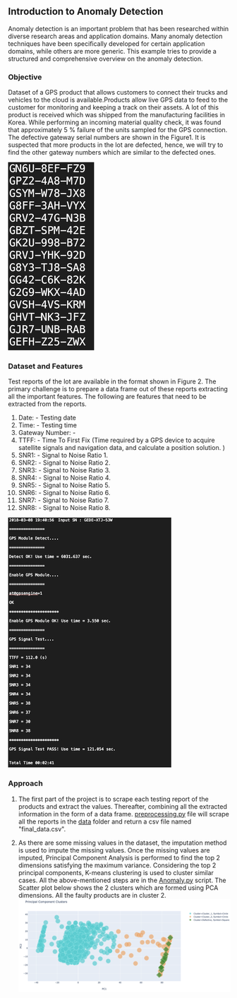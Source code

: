 ## Introduction to Anomaly Detection

Anomaly detection is an important problem that has been researched within diverse research areas
and application domains. Many anomaly detection techniques have been specifically developed
for certain application domains, while others are more generic. This example tries to provide a
structured and comprehensive overview on the anomaly detection.

### Objective

Dataset of a GPS product that allows customers to connect their trucks and vehicles to the cloud is available.Products allow live GPS data to feed to the customer for monitoring and keeping a track on their assets.  A lot of this product is received which was shipped from the manufacturing facilities in Korea.
While performing an incoming material quality check, it was found that approximately 5 % failure of the units sampled for the GPS connection. The defective gateway serial numbers are shown in the Figure1. It is suspected that more products in the lot are defected, hence, we will try to find the other gateway numbers which are similar to the defected ones.

![Figure 1](images/Figure1.png)


### Dataset and Features

Test reports of the lot are available in the format shown in Figure 2. The primary challenge is to prepare a data frame out of these reports extracting all the important features.
The following are features that need to be extracted from the reports.

1. Date: - Testing date
2. Time: - Testing time
3. Gateway Number: -
4. TTFF: - Time To First Fix (Time required by a GPS device to acquire satellite signals and navigation data, and calculate a position solution. )
5. SNR1: - Signal to Noise Ratio 1.
6. SNR2: - Signal to Noise Ratio 2.
7. SNR3: - Signal to Noise Ratio 3.
8. SNR4: - Signal to Noise Ratio 4.
9. SNR5: - Signal to Noise Ratio 5.
10. SNR6: - Signal to Noise Ratio 6.
11. SNR7: - Signal to Noise Ratio 7.
12. SNR8: - Signal to Noise Ratio 8.

![Figure 2](images/Figure2.png)
### Approach
1) The first part of the project is to scrape each testing report of the products and extract the values. Thereafter, combining all the extracted information in the form of a data frame. [preprocessing.py](https://github.com/shirishpandagare/GPS/blob/master/Preprocessing.py) file will scrape all the reports in the [data](https://github.com/shirishpandagare/GPS/tree/master/data) folder and return a csv file named "final_data.csv".

2) As there are some missing values in the dataset, the imputation method is used to impute the missing values. Once the missing values are imputed, Principal Component Analysis is performed to find the top 2 dimensions satisfying the maximum variance. Considering the top 2 principal components, K-means clustering is used to cluster similar cases. All the above-mentioned steps are in the [Anomaly.py](https://github.com/shirishpandagare/GPS/blob/master/Anomaly.py) script. The Scatter plot below shows the 2 clusters which are formed using PCA dimensions. All the faulty products are in cluster 2. 
![Figure 3](images/Scatter_plot.png)
